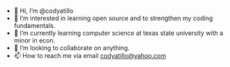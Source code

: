 - 👋 Hi, I’m @codyatillo
- 👀 I’m interested in learning open source and to strengthen my coding fundamentals.
- 🌱 I’m currently learning computer science at texas state university with a minor in econ.
- 💞️ I’m looking to collaborate on anything.
- 📫 How to reach me via email codyatillo@yahoo.com

<!---
codyatillo/codyatillo is a ✨ special ✨ repository because its `README.md` (this file) appears on your GitHub profile.
You can click the Preview link to take a look at your changes.
--->
